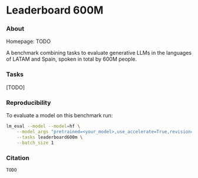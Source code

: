# Leaderboard 600M

### About

Homepage: TODO

A benchmark combining tasks to evaluate generative LLMs in the languages of LATAM and Spain, spoken in total by 600M people.

### Tasks

[TODO]

### Reproducibility

To evaluate a model on this benchmark run:

```bash
lm_eval --model --model=hf \
    --model_args "pretrained=<your_model>,use_accelerate=True,revision=<your_model_revision>" \
    --tasks leaderboard600m \
    --batch_size 1
```

### Citation

```
TODO
```
